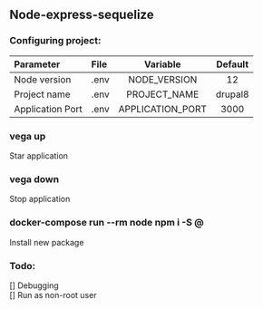 ## Node-express-sequelize

### Configuring project:
| Parameter         | File         |   Variable       |   Default    |
|:------------------|:-------------|:----------------:|:------------:|
|   Node version    | .env         | NODE_VERSION     |     12       |
|  Project name     | .env         | PROJECT_NAME     |     drupal8  |
| Application Port  | .env         | APPLICATION_PORT |     3000     |

### vega up
Star application

### vega down
Stop application

### docker-compose run --rm node npm i -S <package>@<release>
Install new package

### Todo:
[] Debugging  
[] Run as non-root user  

